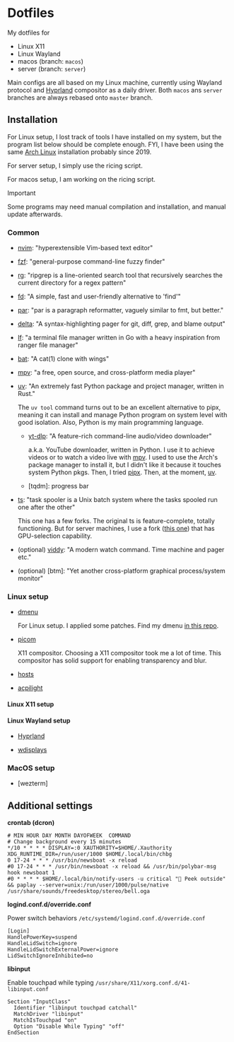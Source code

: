 # Dotfiles
My dotfiles for
* Linux X11
* Linux Wayland
* macos (branch: `macos`)
* server (branch: `server`)

Main configs are all based on my Linux machine, currently using Wayland protocol and
[Hyprland] compositor as a daily driver. Both `macos` ans `server` branches are always
rebased onto `master` branch.


## Installation
For Linux setup, I lost track of tools I have installed on my system, but the program
list below should be complete enough. FYI, I have been using the same [Arch Linux]
installation probably since 2019.

For server setup, I simply use the ricing script.

For macos setup, I am working on the ricing script.

> [!IMPORTANT]
> Some programs may need manual compilation and installation, and manual update
> afterwards.

### Common
- [nvim]: "hyperextensible Vim-based text editor"

- [fzf]: "general-purpose command-line fuzzy finder"

- [rg]: "ripgrep is a line-oriented search tool that recursively searches the current directory for a regex pattern"

- [fd]: "A simple, fast and user-friendly alternative to 'find'"

- [par]: "par is a paragraph reformatter, vaguely similar to fmt, but better."

- [delta]: "A syntax-highlighting pager for git, diff, grep, and blame output"

- [lf]: "a terminal file manager written in Go with a heavy inspiration from ranger file manager"

- [bat]: "A cat(1) clone with wings"

- [mpv]: "a free, open source, and cross-platform media player"

- [uv]: "An extremely fast Python package and project manager, written in Rust."

    The `uv tool` command turns out to be an excellent alternative to pipx, meaning it
    can install and manage Python program on system level with good isolation. Also,
    Python is my main programming language.

    * [yt-dlp]: "A feature-rich command-line audio/video downloader"

        a.k.a. YouTube downloader, written in Python. I use it to achieve videos or to watch
        a video live with [mpv]. I used to use the Arch's package manager to install it, but
        I didn't like it because it touches system Python pkgs. Then, I tried [pipx]. Then, at
        the moment, [uv].

    * [tqdm]: progress bar

- [ts]: "task spooler is a Unix batch system where the tasks spooled run one after the other"

    This one has a few forks. The original ts is feature-complete, totally functioning.
    But for server machines, I use a fork ([this one](https://github.com/justanhduc/task-spooler))
    that has GPU-selection capability.

- (optional) [viddy]: "A modern watch command. Time machine and pager etc."

- (optional) [btm]: "Yet another cross-platform graphical process/system monitor"

### Linux setup
- [dmenu](https://tools.suckless.org/dmenu/)

    For Linux setup. I applied some patches. Find my dmenu [in this repo](https://github.com/sbinnee/dmenu).

- [picom](https://github.com/ibhagwan/picom)

    X11 compositor. Choosing a X11 compositor took me a lot of time. This compositor
    has solid support for enabling transparency and blur.

- [hosts](https://github.com/StevenBlack/hosts)
- [acpilight](https://gitlab.com/wavexx/acpilight)


#### Linux X11 setup

#### Linux Wayland setup
- [Hyprland]

- [wdisplays]


### MacOS setup
- [wezterm]



## Additional settings
**crontab (dcron)**
```
# MIN HOUR DAY MONTH DAYOFWEEK  COMMAND
# Change background every 15 minutes
*/10 * * * * DISPLAY=:0 XAUTHORITY=$HOME/.Xauthority XDG_RUNTIME_DIR=/run/user/1000 $HOME/.local/bin/chbg
0 17-24 * * * /usr/bin/newsboat -x reload
#0 17-24 * * * /usr/bin/newsboat -x reload && /usr/bin/polybar-msg hook newsboat 1
#0 * * * * $HOME/.local/bin/notify-users -u critical "👀 Peek outside" && paplay --server=unix:/run/user/1000/pulse/native /usr/share/sounds/freedesktop/stereo/bell.oga
```

**logind.conf.d/override.conf**

Power switch behaviors `/etc/systemd/logind.conf.d/override.conf`
```
[Login]
HandlePowerKey=suspend
HandleLidSwitch=ignore
HandleLidSwitchExternalPower=ignore
LidSwitchIgnoreInhibited=no
```

**libinput**

Enable touchpad while typing `/usr/share/X11/xorg.conf.d/41-libinput.conf`
```
Section "InputClass"
  Identifier "libinput touchpad catchall"
  MatchDriver "libinput"
  MatchIsTouchpad "on"
  Option "Disable While Typing" "off"
EndSection
```


<!-- Links -->
[Arch Linux]: https://archlinux.org/
[Hyprland]: https://hyprland.org/
[nvim]: https://neovim.io/
[fzf]: https://github.com/junegunn/fzf
[rg]: https://github.com/BurntSushi/ripgrep
[fd]: https://github.com/sharkdp/fd
[par]: http://www.nicemice.net/par/
[delta]: https://github.com/dandavison/delta
[lf]: https://github.com/gokcehan/lf
[bat]: https://github.com/sharkdp/bat
[mpv]: https://mpv.io/
[uv]: https://github.com/astral-sh/uv
[pipx]: https://github.com/pypa/pipx
[yt-dlp]: https://github.com/yt-dlp/yt-dlp
[ts]: https://viric.name/soft/ts/
[viddy]: https://github.com/sachaos/viddy
[bottom]: https://github.com/ClementTsang/bottom


[wdisplays]: https://github.com/artizirk/wdisplays

